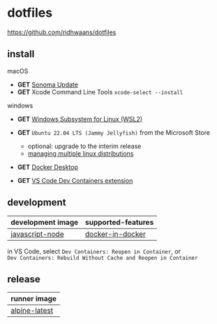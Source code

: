 # dotfiles
 https://github.com/ridhwaans/dotfiles

## install
macOS
- **GET** [Sonoma Update](https://support.apple.com/macos/upgrade)  
- **GET** Xcode Command Line Tools `xcode-select --install`

windows
- **GET** [Windows Subsystem for Linux (WSL2)](https://learn.microsoft.com/en-us/windows/wsl/install#update-to-wsl-2)  
- **GET** `Ubuntu 22.04 LTS (Jammy Jellyfish)` from the Microsoft Store
    - optional: upgrade to the interim release
    - [managing multiple linux distributions](https://learn.microsoft.com/en-us/windows/wsl/wsl-config#managing-multiple-linux-distributions)   

- **GET** [Docker Desktop](https://www.docker.com/products/docker-desktop/)  
- **GET** [VS Code Dev Containers extension](https://marketplace.visualstudio.com/items?itemName=ms-vscode-remote.remote-containers)  

## development

| development image                                                                   | supported-features                                                                                       | 
|-------------------------------------------------------------------------------------|----------------------------------------------------------------------------------------------------------|
| [javascript-node](https://hub.docker.com/_/microsoft-devcontainers-javascript-node) | [docker-in-docker](https://github.com/devcontainers/features/pkgs/container/features%2Fdocker-in-docker) |

in VS Code, select `Dev Containers: Reopen in Container`, or  
`Dev Containers: Rebuild Without Cache and Reopen in Container` 

## release
 
| runner image                                     |
|--------------------------------------------------|
| [alpine-latest](https://hub.docker.com/_/alpine) |
